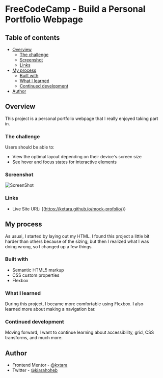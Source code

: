 # FreeCodeCamp - Build a Personal Portfolio Webpage

## Table of contents

- [Overview](#overview)
  - [The challenge](#the-challenge)
  - [Screenshot](#screenshot)
  - [Links](#links)
- [My process](#my-process)
  - [Built with](#built-with)
  - [What I learned](#what-i-learned)
  - [Continued development](#continued-development)
- [Author](#author)

## Overview

This project is a personal portfolio webpage that I really enjoyed taking part in.

### The challenge

Users should be able to:

- View the optimal layout depending on their device's screen size
- See hover and focus states for interactive elements

### Screenshot

![ScreenShot](https://raw.github.com/kxtara/mock-portfolio/main/images/mobile.png)

### Links

- Live Site URL: [(https://kxtara.github.io/mock-profolio/)}

## My process

As usual, I started by laying out my HTML. I found this project a little bit harder than others because of the sizing, but then I realized what I was doing wrong, so I changed up a few things.

### Built with

- Semantic HTML5 markup
- CSS custom properties
- Flexbox

### What I learned

During this project, I became more comfortable using Flexbox. I also learned more about making a navigation bar.

### Continued development

Moving forward, I want to continue learning about accessibility, grid, CSS transforms, and much more.

## Author

- Frontend Mentor - [@kxtara](https://www.frontendmentor.io/profile/kxtara)
- Twitter - [@kiarahoheb](https://www.twitter.com/kiarahoheb)
